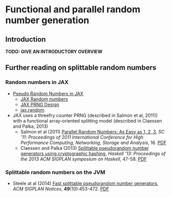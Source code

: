 # Functional and parallel random number generation

## Introduction



**TODO: GIVE AN INTRODUCTORY OVERVIEW**





## Further reading on splittable random numbers

### Random numbers in JAX

* [Pseudo Random Numbers in JAX](https://jax.readthedocs.io/en/latest/jax-101/05-random-numbers.html)
    * [JAX Random numbers](https://jax.readthedocs.io/en/latest/notebooks/Common_Gotchas_in_JAX.html#random-numbers)
    * [JAX PRNG Design](https://github.com/google/jax/blob/main/docs/jep/263-prng.md)
	* [jax.random](https://jax.readthedocs.io/en/latest/jax.random.html)
* JAX uses a threefry counter PRNG (described in Salmon et al, 2011)) with a functional array-oriented splitting model (described in Claessen and Palka, 2013)
    * Salmon et al (2011) [Parallel Random Numbers: As Easy as 1, 2, 3](https://doi.org/10.1145/2063384.2063405), *SC '11: Proceedings of 2011 International Conference for High Performance Computing, Networking, Storage and Analysis*, 16. [PDF](http://www.thesalmons.org/john/random123/papers/random123sc11.pdf)
    * Claessen and Palka (2013) [Splittable pseudorandom number generators using cryptographic hashing](https://doi.org/10.1145/2578854.2503784), *Haskell '13: Proceedings of the 2013 ACM SIGPLAN symposium on Haskell*, 47-58. [PDF](https://publications.lib.chalmers.se/records/fulltext/183348/local_183348.pdf)


### Splittable random numbers on the JVM

* Steele at al (2014) [Fast splittable pseudorandom number generators](https://doi.org/10.1145/2660193.2660195), *ACM SIGPLAN Notices*, **49**(10):453-472. [PDF](https://gee.cs.oswego.edu/dl/papers/oopsla14.pdf)







